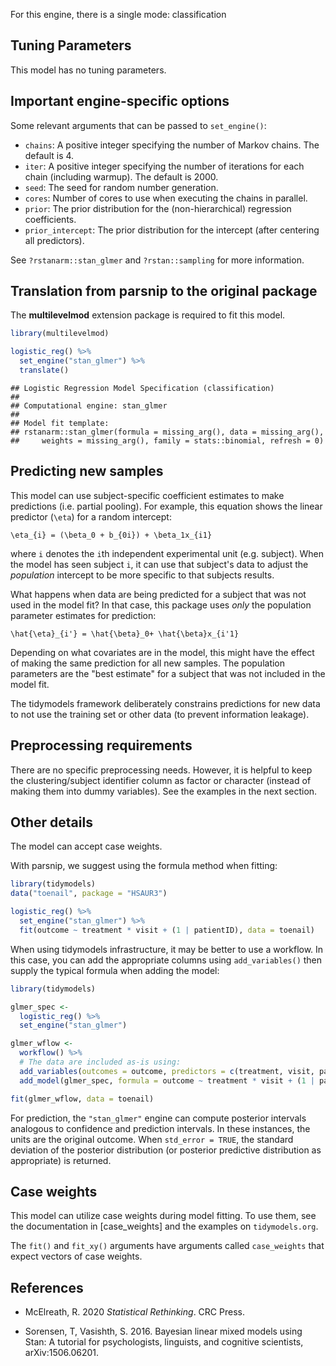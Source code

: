 


For this engine, there is a single mode: classification

## Tuning Parameters

This model has no tuning parameters.

## Important engine-specific options

Some relevant arguments that can be passed to `set_engine()`: 

 * `chains`: A positive integer specifying the number of Markov chains. The default is 4.
 * `iter`: A positive integer specifying the number of iterations for each chain (including warmup). The default is 2000.
 * `seed`: The seed for random number generation. 
 * `cores`: Number of cores to use when executing the chains in parallel.
 * `prior`: The prior distribution for the (non-hierarchical) regression coefficients. 
 * `prior_intercept`: The prior distribution for the intercept (after centering all predictors). 
 
See `?rstanarm::stan_glmer` and `?rstan::sampling` for more information.

## Translation from parsnip to the original package

The **multilevelmod** extension package is required to fit this model.


``` r
library(multilevelmod)

logistic_reg() %>% 
  set_engine("stan_glmer") %>% 
  translate()
```

```
## Logistic Regression Model Specification (classification)
## 
## Computational engine: stan_glmer 
## 
## Model fit template:
## rstanarm::stan_glmer(formula = missing_arg(), data = missing_arg(), 
##     weights = missing_arg(), family = stats::binomial, refresh = 0)
```


## Predicting new samples

This model can use subject-specific coefficient estimates to make predictions (i.e. partial pooling). For example, this equation shows the linear predictor (`\eta`) for a random intercept: 

```
\eta_{i} = (\beta_0 + b_{0i}) + \beta_1x_{i1}
```

where `i` denotes the `i`th independent experimental unit (e.g. subject). When the model has seen subject `i`, it can use that subject's data to adjust the _population_ intercept to be more specific to that subjects results. 

What happens when data are being predicted for a subject that was not used in the model fit? In that case, this package uses _only_ the population parameter estimates for prediction: 

```
\hat{\eta}_{i'} = \hat{\beta}_0+ \hat{\beta}x_{i'1}
```

Depending on what covariates are in the model, this might have the effect of making the same prediction for all new samples. The population parameters are the "best estimate" for a subject that was not included in the model fit.  

The tidymodels framework deliberately constrains predictions for new data to not use the training set or other data (to prevent information leakage). 


## Preprocessing requirements

There are no specific preprocessing needs. However, it is helpful to keep the clustering/subject identifier column as factor or character (instead of making them into dummy variables). See the examples in the next section. 

## Other details

The model can accept case weights. 

With parsnip, we suggest using the formula method when fitting: 

```r
library(tidymodels)
data("toenail", package = "HSAUR3")

logistic_reg() %>% 
  set_engine("stan_glmer") %>% 
  fit(outcome ~ treatment * visit + (1 | patientID), data = toenail)
```

When using tidymodels infrastructure, it may be better to use a workflow. In this case, you can add the appropriate columns using `add_variables()` then supply the typical formula when adding the model: 

```r
library(tidymodels)

glmer_spec <- 
  logistic_reg() %>% 
  set_engine("stan_glmer")

glmer_wflow <- 
  workflow() %>% 
  # The data are included as-is using:
  add_variables(outcomes = outcome, predictors = c(treatment, visit, patientID)) %>% 
  add_model(glmer_spec, formula = outcome ~ treatment * visit + (1 | patientID))

fit(glmer_wflow, data = toenail)
```

For prediction, the `"stan_glmer"` engine can compute posterior intervals analogous to confidence and prediction intervals. In these instances, the units are the original outcome. When `std_error = TRUE`, the standard deviation of the posterior distribution (or posterior predictive distribution as  appropriate) is returned.

## Case weights


This model can utilize case weights during model fitting. To use them, see the documentation in [case_weights] and the examples on `tidymodels.org`. 

The `fit()` and `fit_xy()` arguments have arguments called `case_weights` that expect vectors of case weights. 

## References

 - McElreath, R. 2020 _Statistical Rethinking_. CRC Press.

 - Sorensen, T, Vasishth, S. 2016. Bayesian linear mixed models using Stan: A tutorial for psychologists, linguists, and cognitive scientists, 	arXiv:1506.06201.
